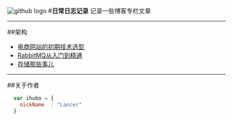 ![github logo](/images/logo.png)
#__日常日志记录__
记录一些博客专栏文章

- - -
##架构
*  [电商网站的初期技术选型](http://www.infoq.com/cn/articles/e-commerce-web-tech-stack)
*  [RabbitMQ从入门到精通](http://blog.csdn.net/column/details/rabbitmq.html)
*  [存储那些事儿](http://blog.csdn.net/column/details/storagesystem.html)



- - - 
##关于作者

```javascript
  var ihubo = {
    nickName  : "Lancer"
  }
```
